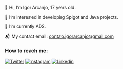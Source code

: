 👋 Hi, I’m Igor Arcanjo, 17 years old.


👀 I’m interested in developing Spigot and Java projects.


🌱 I’m currently ADS.


📬 My contact email: contato.igorarcanjo@gmail.com


### How to reach me:
[![Twitter](https://img.shields.io/badge/Twitter-1DA1F2?style=for-the-badge&logo=twitter&logoColor=white)](https://twitter.com/igorarcanj0)
[![Instagram](https://img.shields.io/badge/INSTAGRAM-E1306C?style=for-the-badge&logo=instagram&logoColor=white)](https://instagram.com/igoorarcanjo)
[![Linkedin](https://img.shields.io/badge/LINKEDIN-0e76a8?style=for-the-badge&logo=linkedin&logoColor=white)](https://www.linkedin.com/in/igor-arcanjo-50b108202/)
